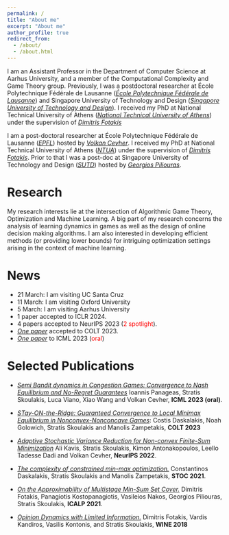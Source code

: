 ```yaml
---
permalink: /
title: "About me"
excerpt: "About me"
author_profile: true
redirect_from:
  - /about/
  - /about.html
---
```



I am an Assistant Professor in the Department of Computer Science at Aarhus University, and a member of the Computational Complexity and Game Theory group. Previously, I was a postdoctoral researcher at École Polytechnique Fédérale de Lausanne ([<em>École Polytechnique Fédérale de Lausanne</em>](https://www.epfl.ch/en/)) and Singapore University of Technology and Design ([<em>Singapore University of Technology and Design</em>](https://www.sutd.edu.sg/)). I received my PhD at National Technical University of Athens ([<em>National Technical University of Athens</em>](https://ntua.gr/en/)) under the supervision of [<em>Dimitris Fotakis</em>](https://www.softlab.ntua.gr/~fotakis/)


I am a post-doctoral researcher at  École Polytechnique Fédérale de Lausanne ([<em>EPFL</em>](https://www.epfl.ch/en/)) hosted by [<em>Volkan Cevher</em>](https://people.epfl.ch/volkan.cevher?lang=en). I received my PhD at National Technical University of Athens ([<em>NTUA</em>](https://ntua.gr/en/)) under the supervision of [<em>Dimitris Fotakis</em>](https://www.softlab.ntua.gr/~fotakis/). Prior to that I was a post-doc at Singapore University of Technology and Design ([<em>SUTD</em>](https://www.sutd.edu.sg/))  hosted by [<em>Georgios Piliouras</em>](https://people.sutd.edu.sg/~georgios/).

Research
======
My research interests lie at the intersection of Algorithmic Game Theory, Optimization and Machine Learning. A big part of my research concerns the analysis of learning dynamics in games as well as the design of online decision making algorithms. I am also interested in developing efficient methods (or providing lower bounds) for intriguing optimization settings arising in the context of machine learning.

News
======
* 21 March: I am visiting UC Santa Cruz  
* 11 March: I am visiting Oxford University  
* 5 March: I am visiting Aarhus University  
* 1 paper accepted to ICLR 2024.
* 4 papers accepted to NeurIPS 2023 (<span style="color:red">2 spotlight</span>).
* [<em>One paper</em>](https://sskoul.github.io/files/STONR.pdf) accepted to COLT 2023.
* [<em>One paper</em>](https://sskoul.github.io/files/congestion.pdf) to ICML 2023 (<span style="color:red">oral</span>)


Selected Publications
======
* [<em>Semi Bandit dynamics in Congestion Games: Convergence to Nash Equilibrium and No-Regret Guarantees</em>](https://sskoul.github.io/files/congestion.pdf) Ioannis Panageas, Stratis Skoulakis, Luca Viano, Xiao Wang and Volkan Cevher, **ICML 2023 (oral)**.

* [<em>STay-ON-the-Ridge: Guaranteed Convergence to Local Minimax Equilibrium in Nonconvex-Nonconcave Games</em>](https://sskoul.github.io/files/STONR.pdf): Costis Daskalakis, Noah Golowich, Stratis Skoulakis and Manolis Zampetakis, **COLT 2023**


* [<em>Adaptive Stochastic Variance Reduction for Non-convex Finite-Sum Minimization</em>](https://sskoul.github.io/files/Adaspider.pdf) Ali Kavis, Stratis Skoulakis, Kimon Antonakopoulos, Leello Tadesse Dadi and Volkan Cevher, **NeurIPS 2022**.


* [<em>The complexity of constrained min-max optimization.</em>](https://sskoul.github.io/files/local_min_max.pdf) Constantinos Daskalakis, Stratis Skoulakis and Manolis Zampetakis, **STOC 2021**.

* [<em>On the Approximability of Multistage Min-Sum Set Cover.</em>](https://sskoul.github.io/files/MultiStage_Min_Sum.pdf) Dimitris Fotakis, Panagiotis Kostopanagiotis, Vasileios Nakos, Georgios Piliouras, Stratis Skoulakis, **ICALP 2021**.

* [<em>Opinion Dynamics with Limited Information.</em>](https://sskoul.github.io/files/opinion_dynamics_with_limited_information.pdf) Dimitris Fotakis, Vardis Kandiros, Vasilis Kontonis, and Stratis Skoulakis, **WINE 2018**
